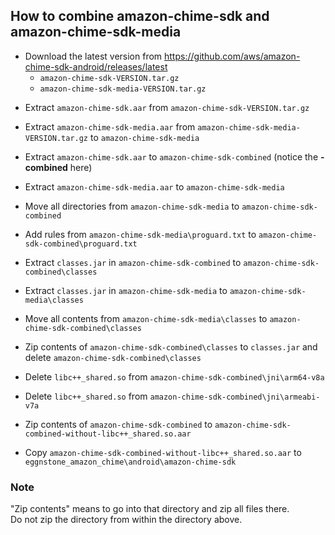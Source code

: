 ## How to combine amazon-chime-sdk and amazon-chime-sdk-media

* Download the latest version from
https://github.com/aws/amazon-chime-sdk-android/releases/latest
  - `amazon-chime-sdk-VERSION.tar.gz`
  - `amazon-chime-sdk-media-VERSION.tar.gz`

- Extract `amazon-chime-sdk.aar`       from `amazon-chime-sdk-VERSION.tar.gz`
- Extract `amazon-chime-sdk-media.aar` from `amazon-chime-sdk-media-VERSION.tar.gz` to `amazon-chime-sdk-media`


- Extract `amazon-chime-sdk.aar`       to `amazon-chime-sdk-combined` (notice the **-combined** here)
- Extract `amazon-chime-sdk-media.aar` to `amazon-chime-sdk-media`


- Move all directories from `amazon-chime-sdk-media`   to `amazon-chime-sdk-combined`
- Add rules from `amazon-chime-sdk-media\proguard.txt` to `amazon-chime-sdk-combined\proguard.txt`


- Extract `classes.jar` in `amazon-chime-sdk-combined` to `amazon-chime-sdk-combined\classes`
- Extract `classes.jar` in `amazon-chime-sdk-media`    to `amazon-chime-sdk-media\classes`


- Move all contents from `amazon-chime-sdk-media\classes` to `amazon-chime-sdk-combined\classes`
- Zip contents of `amazon-chime-sdk-combined\classes` to `classes.jar` and delete `amazon-chime-sdk-combined\classes`


- Delete `libc++_shared.so` from `amazon-chime-sdk-combined\jni\arm64-v8a`
- Delete `libc++_shared.so` from `amazon-chime-sdk-combined\jni\armeabi-v7a`


- Zip contents of `amazon-chime-sdk-combined` to `amazon-chime-sdk-combined-without-libc++_shared.so.aar`
- Copy `amazon-chime-sdk-combined-without-libc++_shared.so.aar` to `eggnstone_amazon_chime\android\amazon-chime-sdk` 


### Note
"Zip contents" means to go into that directory and zip all files there.  
Do not zip the directory from within the directory above.
